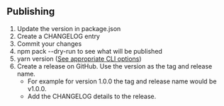 ## Publishing

1. Update the version in package.json
2. Create a CHANGELOG entry
3. Commit your changes
4. npm pack --dry-run to see what will be published
5. yarn version ([See appropriate CLI options](https://classic.yarnpkg.com/en/docs/cli/version#toc-commands))
6. Create a release on GitHub. Use the version as the tag and release name.
   - For example for version 1.0.0 the tag and release name would be v1.0.0.
   - Add the CHANGELOG details to the release.
